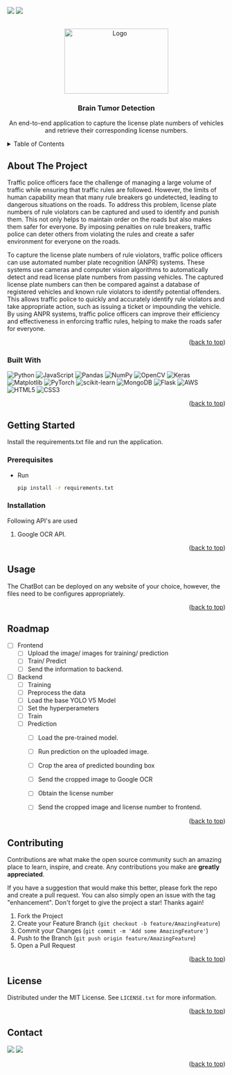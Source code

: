 <a name="Brain-Tumor-Detection"></a>

<!-- PROJECT SHIELDS -->
<!--*** [![Contributors][contributors-shield]][contributors-url]
[![Forks][forks-shield]][forks-url]
[![Stargazers][stars-shield]][stars-url]
[![Issues][issues-shield]][issues-url]
[![MIT License][license-shield]][license-url]--->

<!-- SOCIALS -->
<a href = "https://www.linkedin.com/in/hakeem-atyab/"><img src="https://img.shields.io/badge/LinkedIn-0077B5?style=for-the-badge&logo=linkedin&logoColor=white"/></a>
<a href = "mailto: hakeematyab.mobile@gmail.com"><img src="https://img.shields.io/badge/Gmail-D14836?style=for-the-badge&logo=gmail&logoColor=white"/></a>

<!-- PROJECT LOGO -->
<br />
<div align="center">
  <a href="[https://github.com/Intuitive-Brilliance/Megatron-ChatBot](https://github.com/Intuitive-Brilliance/Megatron-ChatBot)">
    <img src="https://www.elsbusinesstraining.co.uk/wp-content/uploads/2019/09/Brain-GIF.gif" alt="Logo" width="240" height="150">
  </a>

<h3 align="center">Brain Tumor Detection</h3>

  <p align="center">
An end-to-end application to capture the license plate numbers of vehicles and retrieve their corresponding license numbers.
    <br />
<!--<a href="https://github.com/github_username/repo_name"><strong>Explore the docs »</strong></a>
    <br />
    <br />
    <a href="https://github.com/github_username/repo_name">View Demo</a>
    ·
<!--     <a href="https://github.com/github_username/repo_name/issues">Report Bug</a>
    ·
    <a href="https://github.com/github_username/repo_name/issues">Request Feature</a>-->
  </p>
</div>



<!-- TABLE OF CONTENTS -->
<details>
  <summary>Table of Contents</summary>
  <ol>
    <li>
      <a href="#about-the-project">About The Project</a>
      <ul>
        <li><a href="#built-with">Built With</a></li>
      </ul>
    </li>
    <li>
      <a href="#getting-started">Getting Started</a>
      <ul>
        <li><a href="#prerequisites">Prerequisites</a></li>
        <li><a href="#installation">Installation</a></li>
      </ul>
    </li>
    <li><a href="#usage">Usage</a></li>
    <li><a href="#roadmap">Roadmap</a></li>
    <li><a href="#contributing">Contributing</a></li>
    <li><a href="#license">License</a></li>
    <li><a href="#contact">Contact</a></li>
<!---    <li><a href="#acknowledgments">Acknowledgments</a></li>--->
  </ol>
</details>



<!-- ABOUT THE PROJECT -->
## About The Project

<!---[![Product Name Screen Shot][product-screenshot]](https://example.com)--->

Traffic police officers face the challenge of managing a large volume of traffic while ensuring that traffic rules are followed. However, the limits of human capability mean that many rule breakers go undetected, leading to dangerous situations on the roads. To address this problem, license plate numbers of rule violators can be captured and used to identify and punish them. This not only helps to maintain order on the roads but also makes them safer for everyone. By imposing penalties on rule breakers, traffic police can deter others from violating the rules and create a safer environment for everyone on the roads.

To capture the license plate numbers of rule violators, traffic police officers can use automated number plate recognition (ANPR) systems. These systems use cameras and computer vision algorithms to automatically detect and read license plate numbers from passing vehicles. The captured license plate numbers can then be compared against a database of registered vehicles and known rule violators to identify potential offenders. This allows traffic police to quickly and accurately identify rule violators and take appropriate action, such as issuing a ticket or impounding the vehicle. By using ANPR systems, traffic police officers can improve their efficiency and effectiveness in enforcing traffic rules, helping to make the roads safer for everyone.

<p align="right">(<a href="#readme-top">back to top</a>)</p>



### Built With

![Python](https://img.shields.io/badge/python-3670A0?style=for-the-badge&logo=python&logoColor=ffdd54)
![JavaScript](https://img.shields.io/badge/javascript-%23323330.svg?style=for-the-badge&logo=javascript&logoColor=%23F7DF1E)
![Pandas](https://img.shields.io/badge/pandas-%23150458.svg?style=for-the-badge&logo=pandas&logoColor=white)
![NumPy](https://img.shields.io/badge/numpy-%23013243.svg?style=for-the-badge&logo=numpy&logoColor=white)
![OpenCV](https://img.shields.io/badge/opencv-%23white.svg?style=for-the-badge&logo=opencv&logoColor=white)
![Keras](https://img.shields.io/badge/Keras-%23D00000.svg?style=for-the-badge&logo=Keras&logoColor=white)
![Matplotlib](https://img.shields.io/badge/Matplotlib-%23ffffff.svg?style=for-the-badge&logo=Matplotlib&logoColor=black)
![PyTorch](https://img.shields.io/badge/PyTorch-%23EE4C2C.svg?style=for-the-badge&logo=PyTorch&logoColor=white)
![scikit-learn](https://img.shields.io/badge/scikit--learn-%23F7931E.svg?style=for-the-badge&logo=scikit-learn&logoColor=white)
![MongoDB](https://img.shields.io/badge/MongoDB-%234ea94b.svg?style=for-the-badge&logo=mongodb&logoColor=white)
![Flask](https://img.shields.io/badge/flask-%23000.svg?style=for-the-badge&logo=flask&logoColor=white)
![AWS](https://img.shields.io/badge/AWS-%23FF9900.svg?style=for-the-badge&logo=amazon-aws&logoColor=white)
![HTML5](https://img.shields.io/badge/html5-%23E34F26.svg?style=for-the-badge&logo=html5&logoColor=white)
![CSS3](https://img.shields.io/badge/css3-%231572B6.svg?style=for-the-badge&logo=css3&logoColor=white)

<p align="right">(<a href="#readme-top">back to top</a>)</p>



<!-- GETTING STARTED -->
## Getting Started

Install the requirements.txt file and run the application.

### Prerequisites

* Run
  ```sh
  pip install -r requirements.txt
  ```

### Installation
Following API's are used

1. Google OCR API.

<p align="right">(<a href="#readme-top">back to top</a>)</p>



<!-- USAGE EXAMPLES -->
## Usage

The ChatBot can be deployed on any website of your choice, however, the files need to be configures appropriately.

<!---_For more examples, please refer to the [Documentation](https://example.com)_--->

<p align="right">(<a href="#readme-top">back to top</a>)</p>



<!-- ROADMAP -->
## Roadmap

- [ ] Frontend
  - [ ] Upload the image/ images for training/ prediction
  - [ ] Train/ Predict
  - [ ] Send the information to backend.
- [ ] Backend
  - [ ]  Training
    - [ ] Preprocess the data  
    - [ ] Load the base YOLO V5 Model
    - [ ] Set the hyperperameters
    - [ ] Train
  - [ ] Prediction
    - [ ] Load the pre-trained model.
    - [ ] Run prediction on the uploaded image.
    - [ ] Crop the area of predicted bounding box
    - [ ] Send the cropped image to Google OCR
    - [ ] Obtain the license number
    - [ ] Send the cropped image and license number to frontend.


<!---See the [open issues](https://github.com/github_username/repo_name/issues) for a full list of proposed features (and known issues).--->

<p align="right">(<a href="#readme-top">back to top</a>)</p>



<!-- CONTRIBUTING -->
## Contributing

Contributions are what make the open source community such an amazing place to learn, inspire, and create. Any contributions you make are **greatly appreciated**.

If you have a suggestion that would make this better, please fork the repo and create a pull request. You can also simply open an issue with the tag "enhancement".
Don't forget to give the project a star! Thanks again!

1. Fork the Project
2. Create your Feature Branch (`git checkout -b feature/AmazingFeature`)
3. Commit your Changes (`git commit -m 'Add some AmazingFeature'`)
4. Push to the Branch (`git push origin feature/AmazingFeature`)
5. Open a Pull Request

<p align="right">(<a href="#readme-top">back to top</a>)</p>



<!-- LICENSE -->
## License

Distributed under the MIT License. See `LICENSE.txt` for more information.

<p align="right">(<a href="#readme-top">back to top</a>)</p>



<!-- CONTACT -->
## Contact

<a href = "https://www.linkedin.com/in/hakeem-atyab/"><img src="https://img.shields.io/badge/LinkedIn-0077B5?style=for-the-badge&logo=linkedin&logoColor=white"/></a>
<a href = "mailto: hakeematyab.mobile@gmail.com"><img src="https://img.shields.io/badge/Gmail-D14836?style=for-the-badge&logo=gmail&logoColor=white"/></a>

<p align="right">(<a href="#readme-top">back to top</a>)</p>



<!-- ACKNOWLEDGMENTS 
## Acknowledgments

* []()
* []()
* []()

<p align="right">(<a href="#readme-top">back to top</a>)</p>-->



<!-- MARKDOWN LINKS & IMAGES -->
<!-- https://www.markdownguide.org/basic-syntax/#reference-style-links -->
[contributors-shield]: https://img.shields.io/github/contributors/github_username/repo_name.svg?style=for-the-badge
[contributors-url]: https://github.com/github_username/repo_name/graphs/contributors
[forks-shield]: https://img.shields.io/github/forks/github_username/repo_name.svg?style=for-the-badge
[forks-url]: https://github.com/github_username/repo_name/network/members
[stars-shield]: https://img.shields.io/github/stars/github_username/repo_name.svg?style=for-the-badge
[stars-url]: https://github.com/github_username/repo_name/stargazers
[issues-shield]: https://img.shields.io/github/issues/github_username/repo_name.svg?style=for-the-badge
[issues-url]: https://github.com/github_username/repo_name/issues
[license-shield]: https://img.shields.io/github/license/github_username/repo_name.svg?style=for-the-badge
[license-url]: https://github.com/github_username/repo_name/blob/master/LICENSE.txt
[linkedin-shield]: https://img.shields.io/badge/-LinkedIn-black.svg?style=for-the-badge&logo=linkedin&colorB=555
[linkedin-url]: https://linkedin.com/in/linkedin_username
[product-screenshot]: images/screenshot.png
[Next.js]: https://img.shields.io/badge/next.js-000000?style=for-the-badge&logo=nextdotjs&logoColor=white
[Next-url]: https://nextjs.org/
[React.js]: https://img.shields.io/badge/React-20232A?style=for-the-badge&logo=react&logoColor=61DAFB
[React-url]: https://reactjs.org/
[Vue.js]: https://img.shields.io/badge/Vue.js-35495E?style=for-the-badge&logo=vuedotjs&logoColor=4FC08D
[Vue-url]: https://vuejs.org/
[Angular.io]: https://img.shields.io/badge/Angular-DD0031?style=for-the-badge&logo=angular&logoColor=white
[Angular-url]: https://angular.io/
[Svelte.dev]: https://img.shields.io/badge/Svelte-4A4A55?style=for-the-badge&logo=svelte&logoColor=FF3E00
[Svelte-url]: https://svelte.dev/
[Laravel.com]: https://img.shields.io/badge/Laravel-FF2D20?style=for-the-badge&logo=laravel&logoColor=white
[Laravel-url]: https://laravel.com
[Bootstrap.com]: https://img.shields.io/badge/Bootstrap-563D7C?style=for-the-badge&logo=bootstrap&logoColor=white
[Bootstrap-url]: https://getbootstrap.com
[JQuery.com]: https://img.shields.io/badge/jQuery-0769AD?style=for-the-badge&logo=jquery&logoColor=white
[JQuery-url]: https://jquery.com 
[Python-url]: https://img.shields.io/badge/python-3670A0?style=for-the-badge&logo=python&logoColor=ffdd54
